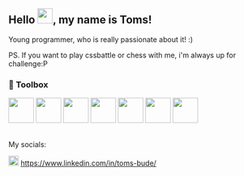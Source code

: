 ## Hello <img src="https://c.tenor.com/nebZyl8oN7IAAAAi/wave-hello.gif" width="30px">, my name is Toms!


Young programmer, who is really passionate about it! :) 

PS. If you want to play cssbattle or chess  with me, i'm always up for challenge:P

### 🧰 Toolbox

<img src="https://cdn.jsdelivr.net/gh/devicons/devicon/icons/javascript/javascript-original.svg" width="50" height="50"/> <img src="https://cdn.jsdelivr.net/gh/devicons/devicon/icons/html5/html5-original.svg" width="50" height="50"/> <img src="https://cdn.jsdelivr.net/gh/devicons/devicon/icons/css3/css3-original.svg" width="50" height="50"/> <img src="https://cdn.jsdelivr.net/gh/devicons/devicon/icons/vuejs/vuejs-original.svg" width="50" height="50"/> <img src="https://cdn.jsdelivr.net/gh/devicons/devicon/icons/react/react-original.svg" width="50" height="50"/> <img src="https://cdn.jsdelivr.net/gh/devicons/devicon/icons/angularjs/angularjs-original.svg" width="50" height="50"/> <img src="https://cdn.jsdelivr.net/gh/devicons/devicon/icons/jest/jest-plain.svg" width="50" height="50"/>

<br/>
My socials: 

<img src="https://cdn.jsdelivr.net/gh/devicons/devicon/icons/linkedin/linkedin-original.svg" width="20" height="20"/> https://www.linkedin.com/in/toms-bude/
